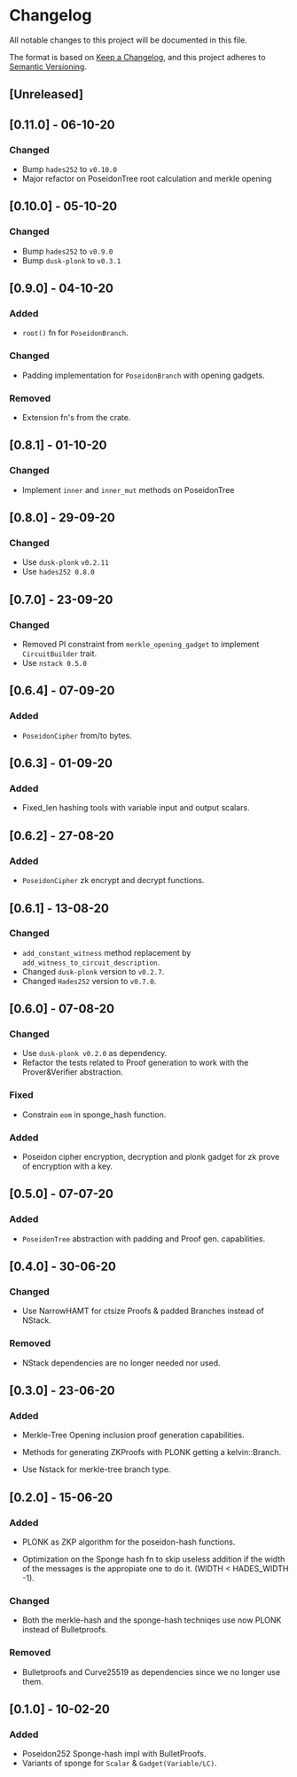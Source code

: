 # Changelog

All notable changes to this project will be documented in this file.

The format is based on [Keep a Changelog](https://keepachangelog.com/en/1.0.0/),
and this project adheres to [Semantic Versioning](https://semver.org/spec/v2.0.0.html).

## [Unreleased]

## [0.11.0] - 06-10-20
### Changed
- Bump `hades252` to `v0.10.0`
- Major refactor on PoseidonTree root calculation and merkle opening

## [0.10.0] - 05-10-20
### Changed
- Bump `hades252` to `v0.9.0`
- Bump `dusk-plonk` to `v0.3.1`

## [0.9.0] - 04-10-20
### Added
- `root()` fn for `PoseidonBranch`.

### Changed
- Padding implementation for `PoseidonBranch` with opening gadgets.

### Removed
- Extension fn's from the crate.

## [0.8.1] - 01-10-20
### Changed
- Implement `inner` and `inner_mut` methods on PoseidonTree

## [0.8.0] - 29-09-20
### Changed
- Use `dusk-plonk` `v0.2.11`
- Use `hades252 0.8.0`

## [0.7.0] - 23-09-20
### Changed
- Removed PI constraint from `merkle_opening_gadget` to implement
`CircuitBuilder` trait.
- Use `nstack 0.5.0`

## [0.6.4] - 07-09-20
### Added
- `PoseidonCipher` from/to bytes.

## [0.6.3] - 01-09-20
### Added
- Fixed_len hashing tools with variable input and output scalars.

## [0.6.2] - 27-08-20
### Added
- `PoseidonCipher` zk encrypt and decrypt functions.

## [0.6.1] - 13-08-20
### Changed
- `add_constant_witness` method replacement by `add_witness_to_circuit_description`.
- Changed `dusk-plonk` version to `v0.2.7`.
- Changed `Hades252` version to `v0.7.0`.

## [0.6.0] - 07-08-20
### Changed
- Use `dusk-plonk v0.2.0` as dependency.
- Refactor the tests related to Proof generation to work with the Prover&Verifier abstraction.

### Fixed
- Constrain `eom` in sponge_hash function.

### Added
- Poseidon cipher encryption, decryption and plonk gadget for zk prove of encryption with a key.


## [0.5.0] - 07-07-20
### Added

- `PoseidonTree` abstraction with padding and Proof gen. capabilities.


## [0.4.0] - 30-06-20
### Changed

- Use NarrowHAMT for ctsize Proofs & padded Branches instead of NStack.

### Removed

- NStack dependencies are no longer needed nor used.


## [0.3.0] - 23-06-20
### Added

- Merkle-Tree Opening inclusion proof generation capabilities.

- Methods for generating ZKProofs with PLONK
getting a kelvin::Branch.

- Use Nstack for merkle-tree branch type.


## [0.2.0] - 15-06-20
### Added

- PLONK as ZKP algorithm for the poseidon-hash
functions.

- Optimization on the Sponge hash fn to skip useless addition if the width of the messages is the appropiate one to do it. (WIDTH < HADES_WIDTH -1).

### Changed
- Both the merkle-hash and the sponge-hash techniqes use now PLONK instead of Bulletproofs.

### Removed
- Bulletproofs and Curve25519 as dependencies since we no longer use them.


## [0.1.0] - 10-02-20
### Added

- Poseidon252 Sponge-hash impl with BulletProofs.
- Variants of sponge for `Scalar` & `Gadget(Variable/LC)`.
